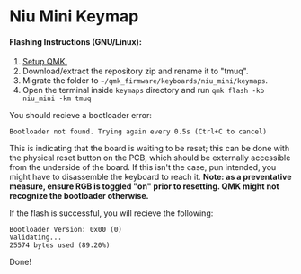 # Niu Mini Keymap

#### Flashing Instructions (GNU/Linux):
1. [Setup QMK.](https://docs.qmk.fm/#/newbs_getting_started)
2. Download/extract the repository zip and rename it to "tmuq".
3. Migrate the folder to `~/qmk_firmware/keyboards/niu_mini/keymaps`. 
4. Open the terminal inside `keymaps` directory and run `qmk flash -kb niu_mini -km tmuq`

You should recieve a bootloader error:
```
Bootloader not found. Trying again every 0.5s (Ctrl+C to cancel)
```
This is indicating that the board is waiting to be reset; this can be done with the physical reset button on the PCB, which should be externally accessible from the underside of the board. If this isn't the case, pun intended, you might have to disassemble the keyboard to reach it. **Note: as a preventative measure, ensure RGB is toggled "on" prior to resetting. QMK might not recognize the bootloader otherwise.**

If the flash is successful, you will recieve the following:
```
Bootloader Version: 0x00 (0)
Validating...
25574 bytes used (89.20%)
```
Done!
